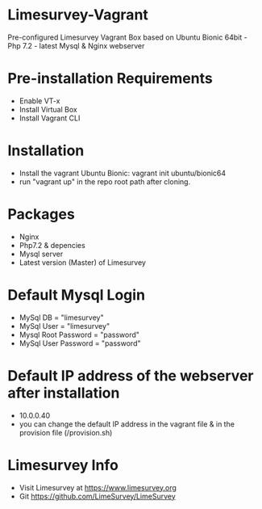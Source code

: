 # Limesurvey-Vagrant
Pre-configured Limesurvey Vagrant Box based on Ubuntu Bionic 64bit - Php 7.2 - latest Mysql & Nginx webserver

# Pre-installation Requirements
- Enable VT-x
- Install Virtual Box
- Install Vagrant CLI

# Installation
- Install the vagrant Ubuntu Bionic: vagrant init ubuntu/bionic64
- run "vagrant up" in the repo root path after cloning.

# Packages 
- Nginx 
- Php7.2 & depencies
- Mysql server
- Latest version (Master) of Limesurvey 

# Default Mysql Login
- MySql DB = "limesurvey"
- MySql User = "limesurvey"
- Mysql Root Password = "password"
- MySql User Password = "password"

# Default IP address of the webserver after installation
- 10.0.0.40
- you can change the default IP address in the vagrant file & in the provision file (/provision.sh)

# Limesurvey Info
- Visit Limesurvey at https://www.limesurvey.org
- Git https://github.com/LimeSurvey/LimeSurvey
